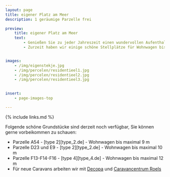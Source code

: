 ```yaml
---
layout: page
title: eigener Platz am Meer
description: 1 geräumige Parzelle frei

preview:
    title: eigener Platz am Meer
    text:
        - Genießen Sie zu jeder Jahreszeit einen wundervollen Aufenthalt an der Küste in einem luxuriösen Wohnwagen. 
        - Zurzeit haben wir einige schöne Stellplätze für Wohnwagen bis zu 10 Metern Länge zur Verfügung.  Bis zum Sommer 2024 werden wir außerdem 4 weitere geräumige Stellplätze rund um das Wadi errichten.


images:
    - /img/eigenstekje.jpg
    - /img/percelen/residentieel1.jpg
    - /img/percelen/residentieel2.jpg
    - /img/percelen/residentieel3.jpg
    

insert:
    - page-images-top

---
```


{% include links.md %}

Folgende schöne Grundstücke sind derzeit noch verfügbar, Sie können gerne vorbeikommen zu schauen:

- Parzelle A54 - [type 2][type_2.de] - Wohnwagen bis maximal 9 m
- Parzelle D23 und E9 - [type 2][type_2.de] - Wohnwagen bis maximal 10 m
- Parzelle F13-F14-F16 - [type 4][type_4.de] - Wohnwagen bis maximal 12 m
- Für neue Caravans arbeiten wir mit [Decopa](https://www.decopa.be/) und [Caravancentrum Roels](https://www.caravancentrumroels.be/
)
